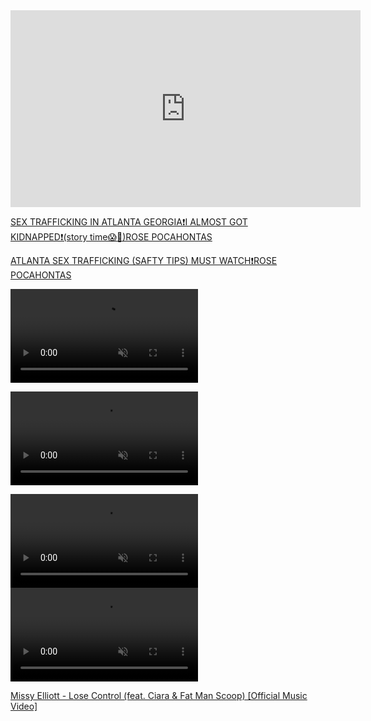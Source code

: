 <iframe width="560" height="315" src="https://www.youtube.com/embed/UoZJYTRZgpc" title="YouTube video player" frameborder="0" allow="accelerometer; autoplay; clipboard-write; encrypted-media; gyroscope; picture-in-picture" allowfullscreen></iframe>

[SEX TRAFFICKING IN ATLANTA GEORGIA❗️I ALMOST GOT KIDNAPPED❗️(story time😱🤬)ROSE POCAHONTAS](https://www.youtube.com/watch?v=UoZJYTRZgpc)

[ATLANTA SEX TRAFFICKING (SAFTY TIPS) MUST WATCH❗️ROSE POCAHONTAS](https://www.youtube.com/watch?v=bAh23XrvjEE) 

<div class="panel4-container">
   
  <div class="item1">
<video width="300"  autoplay loop muted>
  <source src="https://github.com/ThakaRashard/bubblegumpop/raw/gh-pages/video/SARTU_GREEN.mp4" type="video/mp4" />
 
  Your browser does not support the video tag.
</video></div>

  <div class="item2">
<video width="300"  autoplay loop muted>
  <source src="https://github.com/ThakaRashard/bubblegumpop/raw/gh-pages/video/SARTU_GREEN.mp4" type="video/mp4" />
 
  Your browser does not support the video tag.
</video></div>

  <div class="item3">
<video width="300"  autoplay loop muted>
  <source src="https://github.com/ThakaRashard/bubblegumpop/raw/gh-pages/video/SARTU_GREEN.mp4" type="video/mp4" />
  Your browser does not support the video tag.
</video></div>

  <div class="item4">
<video width="300"  autoplay loop muted>
  <source src="https://github.com/ThakaRashard/bubblegumpop/raw/gh-pages/video/SARTU_GREEN.mp4" type="video/mp4" />
 
  Your browser does not support the video tag.
</video></div>

</div>

[Missy Elliott - Lose Control (feat. Ciara & Fat Man Scoop) [Official Music Video]](https://www.youtube.com/watch?v=na7lIb09898)
